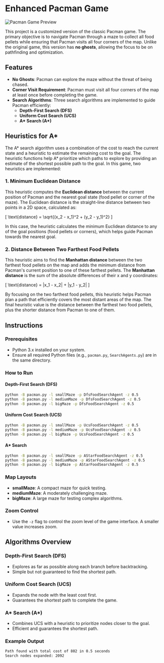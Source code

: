 
# Enhanced Pacman Game
![Pacman Game Preview](img/pacman.png)

This project is a customized version of the classic Pacman game. The primary objective is to navigate Pacman through a maze to collect all food pellets while ensuring that Pacman visits all four corners of the map. Unlike the original game, this version has **no ghosts**, allowing the focus to be on pathfinding and optimization.

## Features
- **No Ghosts**: Pacman can explore the maze without the threat of being chased.
- **Corner Visit Requirement**: Pacman must visit all four corners of the map at least once before completing the game.
- **Search Algorithms**: Three search algorithms are implemented to guide Pacman efficiently:
  - **Depth-First Search (DFS)**
  - **Uniform Cost Search (UCS)**
  - **A\* Search (A\*)**
  
## Heuristics for A*

The A* search algorithm uses a combination of the cost to reach the current state and a heuristic to estimate the remaining cost to the goal. The heuristic functions help A* prioritize which paths to explore by providing an estimate of the shortest possible path to the goal. In this game, two heuristics are implemented:

### 1. Minimum Euclidean Distance
This heuristic computes the **Euclidean distance** between the current position of Pacman and the nearest goal state (food pellet or corner of the maze). The Euclidean distance is the straight-line distance between two points in a 2D space, calculated as:

\[
\text{distance} = \sqrt{(x_2 - x_1)^2 + (y_2 - y_1)^2}
\]

In this case, the heuristic calculates the minimum Euclidean distance to any of the goal positions (food pellets or corners), which helps guide Pacman towards the nearest goal.

### 2. Distance Between Two Farthest Food Pellets
This heuristic aims to find the **Manhattan distance** between the two farthest food pellets on the map and adds the minimum distance from Pacman's current position to one of these farthest pellets. The **Manhattan distance** is the sum of the absolute differences of their x and y coordinates:

\[
\text{distance} = |x_1 - x_2| + |y_1 - y_2|
\]

By focusing on the two farthest food pellets, this heuristic helps Pacman plan a path that efficiently covers the most distant areas of the map. The final heuristic value is the distance between the farthest two food pellets, plus the shorter distance from Pacman to one of them.

## Instructions

### Prerequisites
- Python 3.x installed on your system.
- Ensure all required Python files (e.g., `pacman.py`, `SearchAgents.py`) are in the same directory.

### How to Run

#### Depth-First Search (DFS)
```bash
python -B pacman.py -l smallMaze -p DfsFoodSearchAgent -z 0.5
python -B pacman.py -l mediumMaze -p DfsFoodSearchAgent -z 0.5
python -B pacman.py -l bigMaze -p DfsFoodSearchAgent -z 0.5
```

#### Uniform Cost Search (UCS)
```bash
python -B pacman.py -l smallMaze -p UcsFoodSearchAgent -z 0.5
python -B pacman.py -l mediumMaze -p UcsFoodSearchAgent -z 0.5
python -B pacman.py -l bigMaze -p UcsFoodSearchAgent -z 0.5
```

#### A* Search
```bash
python -B pacman.py -l smallMaze -p AStarFoodSearchAgent -z 0.5
python -B pacman.py -l mediumMaze -p AStarFoodSearchAgent -z 0.5
python -B pacman.py -l bigMaze -p AStarFoodSearchAgent -z 0.5
```

### Map Layouts
- **smallMaze**: A compact maze for quick testing.
- **mediumMaze**: A moderately challenging maze.
- **bigMaze**: A large maze for testing complex algorithms.

### Zoom Control
- Use the `-z` flag to control the zoom level of the game interface. A smaller value increases zoom.

## Algorithms Overview

### Depth-First Search (DFS)
- Explores as far as possible along each branch before backtracking.
- Simple but not guaranteed to find the shortest path.

### Uniform Cost Search (UCS)
- Expands the node with the least cost first.
- Guarantees the shortest path to complete the game.

### A* Search (A\*)
- Combines UCS with a heuristic to prioritize nodes closer to the goal.
- Efficient and guarantees the shortest path.

### Example Output
```bash
Path found with total cost of 802 in 0.5 seconds
Search nodes expanded: 2092
```
